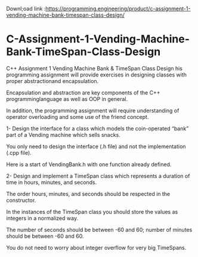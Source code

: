 Downl;oad link :https://programming.engineering/product/c-assignment-1-vending-machine-bank-timespan-class-design/

# C-Assignment-1-Vending-Machine-Bank-TimeSpan-Class-Design
C++ Assignment 1 Vending Machine Bank &amp; TimeSpan Class Design
his programming assignment will provide exercises in designing classes with proper abstractionand encapsulation.

Encapsulation and abstraction are key components of the C++ programminglanguage as well as OOP in general.

In addition, the programming assignment will require understanding of operator overloading and some use of the friend concept.

1- Design the interface for a class which models the coin-operated “bank” part of a Vending machine which sells snacks.

You only need to design the interface (.h file) and not the implementation (.cpp file).

Here is a start of VendingBank.h with one function already defined.

2- Design and implement a TimeSpan class which represents a duration of time in hours, minutes, and seconds.

The order hours, minutes, and seconds should be respected in the constructor.

In the instances of the TimeSpan class you should store the values as integers in a normalized way.

The number of seconds should be between -60 and 60; number of minutes should be between -60 and 60.

You do not need to worry about integer overflow for very big TimeSpans.
